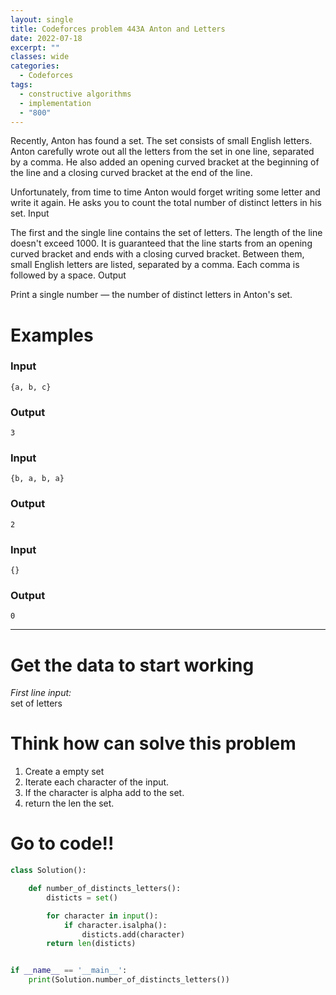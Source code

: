 ```yaml
---
layout: single
title: Codeforces problem 443A Anton and Letters
date: 2022-07-18
excerpt: ""
classes: wide
categories:
  - Codeforces
tags:
  - constructive algorithms
  - implementation
  - "800"
---
```


Recently, Anton has found a set. The set consists of small English letters. Anton carefully wrote out all the letters from the set in one line, separated by a comma. He also added an opening curved bracket at the beginning of the line and a closing curved bracket at the end of the line.

Unfortunately, from time to time Anton would forget writing some letter and write it again. He asks you to count the total number of distinct letters in his set.
Input

The first and the single line contains the set of letters. The length of the line doesn't exceed 1000. It is guaranteed that the line starts from an opening curved bracket and ends with a closing curved bracket. Between them, small English letters are listed, separated by a comma. Each comma is followed by a space.
Output

Print a single number — the number of distinct letters in Anton's set.

# Examples

### **Input**
```
{a, b, c}
```
### **Output**
```
3
```
### **Input**
```
{b, a, b, a}
```
### **Output**
```
2
```
### **Input**
```
{}
```
### **Output**
```
0
```

---

# Get the data to start working

*First line input:*<br>
set of letters  

# Think how can solve this problem

1. Create a empty set
2. Iterate each character of the input.
3. If the character is alpha add to the set.
4. return the len the set.
    
# Go to code!!

```python
class Solution():

    def number_of_distincts_letters():
        disticts = set()

        for character in input():
            if character.isalpha():
                disticts.add(character)
        return len(disticts)


if __name__ == '__main__':
    print(Solution.number_of_distincts_letters())
```
